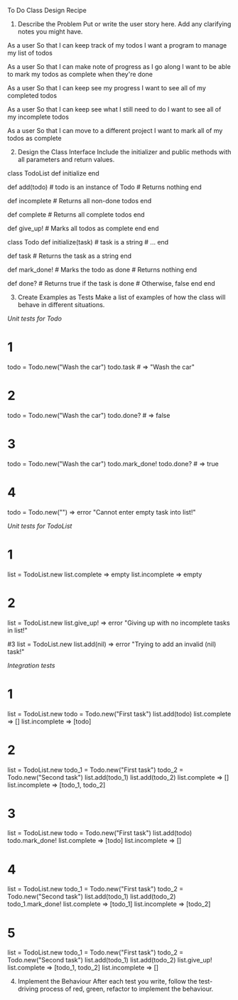 To Do Class Design Recipe

1. Describe the Problem
Put or write the user story here. Add any clarifying notes you might have.

As a user
So that I can keep track of my todos
I want a program to manage my list of todos

As a user
So that I can make note of progress as I go along
I want to be able to mark my todos as complete when they're done

As a user
So that I can keep see my progress
I want to see all of my completed todos

As a user
So that I can keep see what I still need to do 
I want to see all of my incomplete todos

As a user
So that I can move to a different project 
I want to mark all of my todos as complete


2. Design the Class Interface
Include the initializer and public methods with all parameters and return values.

class TodoList
  def initialize
  end

  def add(todo) # todo is an instance of Todo
    # Returns nothing
  end

  def incomplete
    # Returns all non-done todos
  end

  def complete
    # Returns all complete todos
  end

  def give_up!
    # Marks all todos as complete
  end
end

class Todo
  def initialize(task) # task is a string
    # ...
  end

  def task
    # Returns the task as a string
  end

  def mark_done!
    # Marks the todo as done
    # Returns nothing
  end

  def done?
    # Returns true if the task is done
    # Otherwise, false
  end
end


3. Create Examples as Tests
Make a list of examples of how the class will behave in different situations.

_Unit tests for Todo_ 
# 1
todo = Todo.new("Wash the car")
todo.task # => "Wash the car" 

# 2
todo = Todo.new("Wash the car")
todo.done? # => false

# 3
todo = Todo.new("Wash the car")
todo.mark_done! 
todo.done? # => true 

# 4
todo = Todo.new("") => error  "Cannot enter empty task into list!"

_Unit tests for TodoList_
# 1
list = TodoList.new
list.complete => empty
list.incomplete => empty

# 2
list = TodoList.new
list.give_up! => error "Giving up with no incomplete tasks in list!"

#3
list = TodoList.new
list.add(nil) => error "Trying to add an invalid (nil) task!"

_Integration tests_
# 1
list = TodoList.new
todo = Todo.new("First task")
list.add(todo)
list.complete => []
list.incomplete => [todo]

# 2
list = TodoList.new
todo_1 = Todo.new("First task")
todo_2 = Todo.new("Second task")
list.add(todo_1)
list.add(todo_2)
list.complete => []
list.incomplete => [todo_1, todo_2]


# 3
list = TodoList.new
todo = Todo.new("First task")
list.add(todo)
todo.mark_done!
list.complete => [todo]
list.incomplete => []


# 4
list = TodoList.new
todo_1 = Todo.new("First task")
todo_2 = Todo.new("Second task")
list.add(todo_1)
list.add(todo_2)
todo_1.mark_done!
list.complete => [todo_1]
list.incomplete => [todo_2]


# 5
list = TodoList.new
todo_1 = Todo.new("First task")
todo_2 = Todo.new("Second task")
list.add(todo_1)
list.add(todo_2)
list.give_up!
list.complete => [todo_1, todo_2]
list.incomplete => []



4. Implement the Behaviour
After each test you write, follow the test-driving process of red, green, refactor to implement the behaviour.